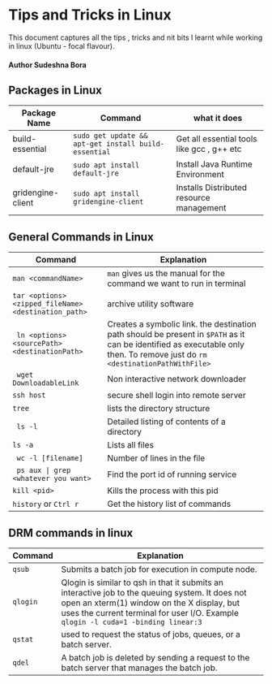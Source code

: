 # Tips and Tricks in Linux

This document captures all the tips , tricks and nit bits I learnt while working in linux (Ubuntu - focal flavour).

#### Author Sudeshna Bora

## Packages in Linux 

| Package Name | Command | what it does |
| ------------ | ------- | ------------ |
| build-essential | ``` sudo get update && apt-get install build-essential ``` | Get all essential tools like gcc , g++ etc | 
| default-jre |``` sudo apt install default-jre ``` | Install Java Runtime Environment |
| gridengine-client| ``` sudo apt install gridengine-client ``` | Installs Distributed resource management |

## General Commands in Linux 
| Command | Explanation |
| ------- | ----------- |
|```man <commandName> ``` | ```man``` gives us the manual for the command we want to run in terminal |
| ``` tar <options> <zipped_fileName> <destination_path> ``` | archive utility software |
|``` ln <options> <sourcePath> <destinationPath>```| Creates a symbolic link. the destination path should be present in ```$PATH``` as it can be identified as executable only then. To remove just do ```rm <destinationPathWithFile>```|
|``` wget DownloadableLink```| Non interactive network downloader|
|``` ssh host ``` |secure shell login into remote server|
|``` tree ``` | lists the directory structure |
|``` ls -l``` | Detailed listing of contents of a directory |
|``` ls -a ```| Lists all files |
|``` wc -l [filename]```| Number of lines in the file | 
|``` ps aux \| grep <whatever you want>```| Find the port id of running service|
|```kill <pid>```| Kills the process with this pid|
|```history``` or ```Ctrl r```| Get the history list of commands|

## DRM commands in linux

| Command | Explanation |
| ------- | ----------- |
| ```qsub``` | Submits a batch job for execution in compute node.  |
| ```qlogin``` |  Qlogin is similar to qsh in that it submits an interactive job to the queuing  system.  It does  not open an xterm(1) window on the X display, but uses the current terminal for user I/O. Example ```qlogin -l cuda=1 -binding linear:3```|
| ```qstat``` | used to request the status of jobs, queues, or a batch  server. |
| ```qdel``` |  A  batch  job  is  deleted by sending a request to the batch server that manages the batch job. |



